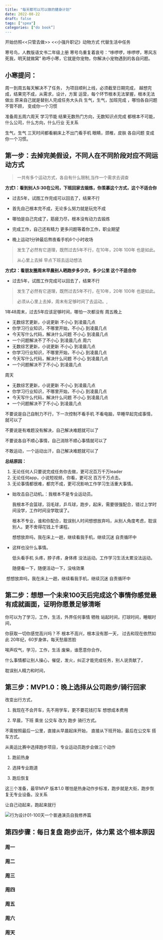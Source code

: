 ```yaml
---
title: "每天都可以可以做的健身计划"
date: 2022-08-22
draft: false
tags: ["spea"]
categories: ["do book”]
---
```






开始仿照<<只管去做>> <<小强升职记》动物方式 代替生活中任务

寒号鸟，人教版语文书二年级上册
寒号鸟重复着哀号：“哆啰啰，哆啰啰，寒风冻死我，明天就做窝”
称呼小寒，它就是你宠物，你解决小宠物遇到的各自问题。

## 小寒提问：



周一到周五每天解决不了任务，
为项目顺利上线，必须截至日期完成，
越想完成，结果完不成，从需求，设计，方案
运营，每个环节根本无法掌握，根本无法做出
原来自己就是替别人完成任务大头兵
生气，生气，加班完成 ，哪怕各自问题不管不顾，
变成你一个习惯

准备周五周六周天 学习节能
结果无数热门方向，无数知识点完成
都根本不可能，什么公司，什么方向，什么行业 无关系

生气，生气 三天时间都看躺床上不出门看手机
眼睛，颈椎，皮肤 各自问题
变成你一个习惯。

## 第一步：去掉完美假设，不同人在不同阶段对应不同运动方式

 

>  一共有多个运动方式，各自有什么限制,当作一个需求去调查



**方式1：看到别人5:30在公司，下班回家去锻炼，你羡慕这个方式，这个不适合你**



- 过去5年，试图工作完成可以回去了，结果不行 

- 首先自己根本完不成，无论多么努力就是玩完不成
- 哪怕是自己完成了，筋疲力尽，根本没有动力去锻炼
- 完成工作，自己还有精力 更多问题等着你工作，职业期望
- 晚上运动1分钟最后熬夜看手机6个小时收场

> 发生了必然有它道理，既然过去5年不行，在10年，20年 100年 也是如此。
>
> 从心里上去掉 早点下班去运动想法



**方式2：看朋友圈周末早晨别人晒跑步多少次，多少公里 这个不适合你** 



- 过去5年，试图工作完成可以回去了，结果不行 

> 发生了必然有它道理，既然过去5年不行，在10年，20年 100年 也是如此。
>
> 必须从心里上去掉，周末有足够时间了去运动。,



1年48周末，过去5年应该足够时间，哪怕一次都没有
周五晚上
- 无数综艺更新，小说更新 不小心 到凌晨几点
- 你学习行业知识，不哪里开始，不小心 到凌晨几点
- 今天写什么代码，解决什么问题 不小心 到凌晨几点
- 一个问题解决不了不小心 到凌晨几点
周六
- 无数综艺更新，小说更新 不小心 到凌晨几点
- 你学习行业知识，不哪里开始，不小心 到凌晨几点
- 今天写什么代码，解决什么问题 不小心 到凌晨几点
- 一个问题解决不了不小心 到凌晨几点

周天
- 无数综艺更新，小说更新 不小心 到凌晨几点
- 你学习行业知识，不哪里开始，不小心 到凌晨几点
- 今天写什么代码，解决什么问题 不小心 到凌晨几点
- 一个问题解决不了不小心 到凌晨几点



不要说是自己自制力不行，下一次控制不看手机
不看电脑，早睡早起完成事情，就可以了

不要说是有难题没有解决，自己解决难题就可以了

不要说各自不顺心事情，自己消除不顺心事情就可以了

不敢运动，一个运动出汗，自己解决难题就可以了





**总结原因：**



1. 无论任何人只要说完成任务你去做，更可况百万千万leader
2. 无论任何app，小说短视频，你看，更可况 百万千万点击。
3. 无论事情都很难，都完不成，更可况影响工作学习生活重大事情。

- 始攻击自己动机。：我根本不是专业运动员。

  我根本不会篮球，羽毛球，乒乓球，跑步，起床，需要很强配合，错过上学时间没学，工作时间没学耽误了。

  根本不专业，谁和你配合，耽误别人时间想想放弃吗，从别人角度考虑，耽误别人。更不舍得花钱上千课程。

  想想放弃吗，我在床上一趟，继续看我手机，继续沉迷 自责循环中

- 这样也没什么事情。

  低头看手机 头疼，脖子疼，身体疼 没法运动。工作学习生活太累没法运动。

  随便看一下，随便活动一下，没啥效果

​       想想放弃吗，我在床上一趟，继续看我手机，继续沉迷 自责循环中



## 第二步：想想一个未来100天后完成这个事情你感觉最有成就画面，证明你愿景足够清晰





你可以为了学习，工作，生活，外界任何事情 牺牲 站起时间，打球时间，睡眠时间，

你获取一切你感觉高兴吗？不 根本不高兴，根本没有那一天，
过去和现在依然如此
20年纪，60岁身体，每天愁眉苦脸

唉声叹气，学习，工作，生活 废柴，谁愿意你合作，

 什么事情都让别人操心，催促，发火，纠正才能完成任务，别人说贡献了，

  耽误别人精力和时间，



## 第三步：MVP1.0：晚上选择从公司跑步/骑行回家



改变出行方式，
1. 我现在不会开车，先不用学车，更不要花钱打车
想想成本费用

2. 早晨，下班 乘坐 公交车 改为 跑步 骑行方式。

不需按照最后一公里，直接从早晨起床开始，
直接从下班开始，最后在公交车 搭车方式。





 从奥运比赛中选择跑步项目，专业运动员跑步会做三个动作

1. 跑前热身

2. 选择专业跑道

3. 跑后恢复

这三个准备，最早MVP 版本1.0   哪怕是热身动作步标准，跑步就是大街，跑步恢复无专业设备。没关系

让自己动起来，跑起来就行



![行为设计01-100天一个普通演员自我修养篇](D:\code\do-book\sop\行为设计01-100天一个普通演员自我修养篇.png)





## 第四步骤：每日复盘 跑步出汗，体力累 这个根本原因



### 周一

### 周二

### 周三

### 周四

### 周五

### 周六

### 周天











